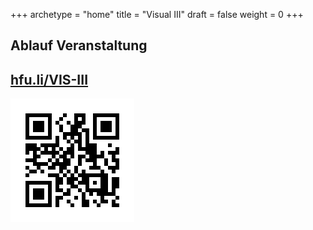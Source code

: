+++
archetype = "home"
title = "Visual III"
draft = false
weight = 0
+++


## Ablauf Veranstaltung



## [hfu.li/VIS-III](https://hfu.li/VIS-III)

![QR-Code](./QR-Codei-VIS-III.svg)

